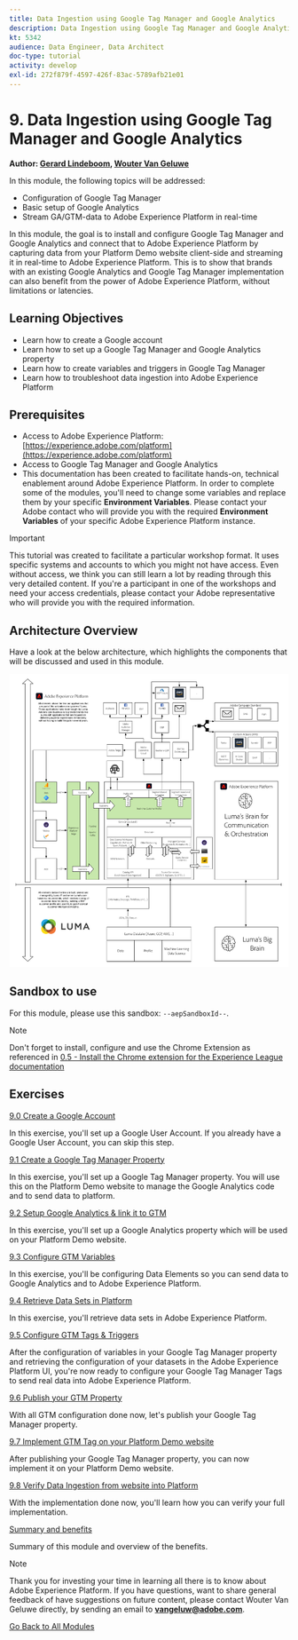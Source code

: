 ```yaml
---
title: Data Ingestion using Google Tag Manager and Google Analytics
description: Data Ingestion using Google Tag Manager and Google Analytics
kt: 5342
audience: Data Engineer, Data Architect
doc-type: tutorial
activity: develop
exl-id: 272f879f-4597-426f-83ac-5789afb21e01
---
```

# 9. Data Ingestion using Google Tag Manager and Google Analytics

**Author: [Gerard Lindeboom](https://www.linkedin.com/in/gerardlindeboom/), [Wouter Van Geluwe](https://www.linkedin.com/in/woutervangeluwe/)**

In this module, the following topics will be addressed:
  
- Configuration of Google Tag Manager
- Basic setup of Google Analytics
- Stream GA/GTM-data to Adobe Experience Platform in real-time

In this module, the goal is to install and configure Google Tag Manager and Google Analytics and connect that to Adobe Experience Platform by capturing data from your Platform Demo website client-side and streaming it in real-time to Adobe Experience Platform.
This is to show that brands with an existing Google Analytics and Google Tag Manager implementation can also benefit from the power of Adobe Experience Platform, without limitations or latencies.

## Learning Objectives

- Learn how to create a Google account
- Learn how to set up a Google Tag Manager and Google Analytics property
- Learn how to create variables and triggers in Google Tag Manager
- Learn how to troubleshoot data ingestion into Adobe Experience Platform

## Prerequisites

- Access to Adobe Experience Platform: [https://experience.adobe.com/platform](https://experience.adobe.com/platform)
- Access to Google Tag Manager and Google Analytics
- This documentation has been created to facilitate hands-on, technical enablement around Adobe Experience Platform. In order to complete some of the modules, you'll need to change some variables and replace them by your specific **Environment Variables**. Please contact your Adobe contact who will provide you with the required **Environment Variables** of your specific Adobe Experience Platform instance.

>[!IMPORTANT]
>
>This tutorial was created to facilitate a particular workshop format. It uses specific systems and accounts to which you might not have access. Even without access, we think you can still learn a lot by reading through this very detailed content. If you're a participant in one of the workshops and need your access credentials, please contact your Adobe representative who will provide you with the required information.

## Architecture Overview

Have a look at the below architecture, which highlights the components that will be discussed and used in this module.

![Architecture Overview](../../assets/images/architecturem9.png)

## Sandbox to use

For this module, please use this sandbox: `--aepSandboxId--`.

>[!NOTE]
>
>Don't forget to install, configure and use the Chrome Extension as referenced in [0.5 - Install the Chrome extension for the Experience League documentation](../module0/ex5.md)

## Exercises

[9.0 Create a Google Account](./ex0.md)

In this exercise, you'll set up a Google User Account. If you already have a Google User Account, you can skip this step.

[9.1 Create a Google Tag Manager Property](./ex1.md)

In this exercise, you'll set up a Google Tag Manager property. You will use this on the Platform Demo website to manage the Google Analytics code and to send data to platform.

[9.2 Setup Google Analytics & link it to GTM](./ex2.md)

In this exercise, you'll set up a Google Analytics property which will be used on your Platform Demo website.

[9.3 Configure GTM Variables](./ex3.md)

In this exercise, you'll be configuring Data Elements so you can send data to Google Analytics and to Adobe Experience Platform.

[9.4 Retrieve Data Sets in Platform](./ex4.md)

In this exercise, you'll retrieve data sets in Adobe Experience Platform.

[9.5 Configure GTM Tags & Triggers](./ex5.md)

After the configuration of variables in your Google Tag Manager property and retrieving the configuration of your datasets in the Adobe Experience Platform UI, you're now ready to configure your Google Tag Manager Tags to send real data into Adobe Experience Platform.

[9.6 Publish your GTM Property](./ex6.md)

With all GTM configuration done now, let's publish your Google Tag Manager property.

[9.7 Implement GTM Tag on your Platform Demo website](./ex7.md)

After publishing your Google Tag Manager property, you can now implement it on your Platform Demo website.

[9.8 Verify Data Ingestion from website into Platform](./ex8.md)

With the implementation done now, you'll learn how you can verify your full implementation.

[Summary and benefits](./summary.md)

Summary of this module and overview of the benefits.

>[!NOTE]
>
>Thank you for investing your time in learning all there is to know about Adobe Experience Platform. If you have questions, want to share general feedback of have suggestions on future content, please contact Wouter Van Geluwe directly, by sending an email to **vangeluw@adobe.com**.

[Go Back to All Modules](../../overview.md)
